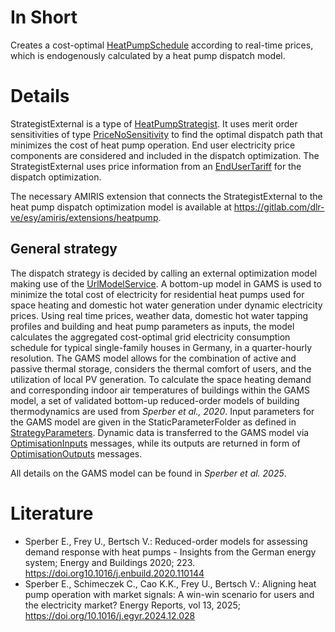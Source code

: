 # In Short

Creates a cost-optimal [HeatPumpSchedule](./HeatPumpSchedule) according to real-time prices, which is endogenously
calculated by a heat pump dispatch model.

# Details

StrategistExternal is a type of [HeatPumpStrategist](./HeatPumpStrategist).
It uses merit order sensitivities of type [PriceNoSensitivity](./PriceNoSensitivity) to find the optimal dispatch path
that minimizes the cost of heat pump operation.
End user electricity price components are considered and included in the dispatch optimization.
The StrategistExternal uses price information from an [EndUserTariff](./EndUserTariff) for the dispatch optimization.

The necessary AMIRIS extension that connects the StrategistExternal to the heat pump dispatch optimization model is available at https://gitlab.com/dlr-ve/esy/amiris/extensions/heatpump.

## General strategy

The dispatch strategy is decided by calling an external optimization model making use of
the [UrlModelService](../Util/UrlModelService).
A bottom-up model in GAMS is used to minimize the total cost of electricity for residential heat pumps used for space
heating and domestic hot water generation under dynamic electricity prices.
Using real time prices, weather data, domestic hot water tapping profiles and building and heat pump parameters as
inputs, the model calculates the aggregated cost-optimal grid electricity consumption schedule for typical single-family
houses in Germany, in a quarter-hourly resolution.
The GAMS model allows for the combination of active and passive thermal storage, considers the thermal comfort of users,
and the utilization of local PV generation.
To calculate the space heating demand and corresponding indoor air temperatures of buildings within the GAMS model, a
set of validated bottom-up reduced-order models of building thermodynamics are used from *Sperber et al., 2020*.
Input parameters for the GAMS model are given in the StaticParameterFolder as defined
in [StrategyParameters](./StrategyParameters(HeatPump)).
Dynamic data is transferred to the GAMS model via [OptimisationInputs](./OptimisationInputs(HeatPump)) messages, while
its outputs are returned in form of [OptimisationOutputs](./OptimisationOutputs(HeatPump)) messages.

All details on the GAMS model can be found in *Sperber et al. 2025*.

# Literature

* Sperber E., Frey U., Bertsch V.: Reduced-order models for assessing demand response with heat pumps - Insights from
  the German energy system; Energy and Buildings 2020; 223. https://doi.org10.1016/j.enbuild.2020.110144
* Sperber E., Schimeczek C., Cao K.K., Frey U., Bertsch V.: Aligning heat pump operation with market signals: A win-win
  scenario for users and the electricity market? Energy Reports, vol 13, 2025; https://doi.org/10.1016/j.egyr.2024.12.028